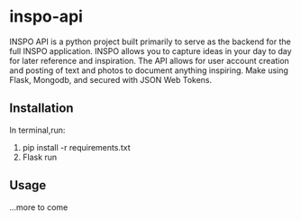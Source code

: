 # inspo-api

INSPO API is a python project built primarily to serve as the backend for the full INSPO application. INSPO allows you to capture ideas in your day to day for later reference and inspiration. The API allows for user account creation and posting of text and photos to document anything inspiring. Make using Flask, Mongodb, and secured with JSON Web Tokens.   


## Installation

In terminal,run:

1.  pip install -r requirements.txt
2. Flask run

## Usage

...more to come
